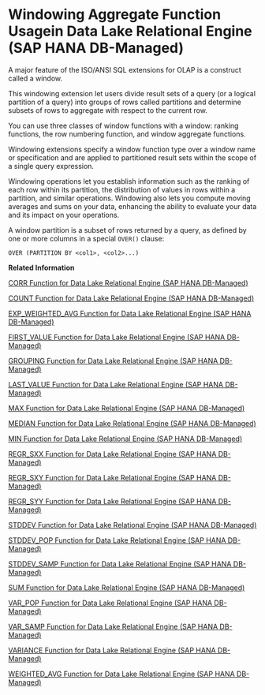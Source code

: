 <!-- loio0ea92c2f642240d5839f445ca482f41d -->

# Windowing Aggregate Function Usagein Data Lake Relational Engine \(SAP HANA DB-Managed\)

A major feature of the ISO/ANSI SQL extensions for OLAP is a construct called a window.

This windowing extension let users divide result sets of a query \(or a logical partition of a query\) into groups of rows called partitions and determine subsets of rows to aggregate with respect to the current row.

You can use three classes of window functions with a window: ranking functions, the row numbering function, and window aggregate functions.

Windowing extensions specify a window function type over a window name or specification and are applied to partitioned result sets within the scope of a single query expression.

Windowing operations let you establish information such as the ranking of each row within its partition, the distribution of values in rows within a partition, and similar operations. Windowing also lets you compute moving averages and sums on your data, enhancing the ability to evaluate your data and its impact on your operations.

A window partition is a subset of rows returned by a query, as defined by one or more columns in a special `OVER()` clause:

```
OVER (PARTITION BY <col1>, <col2>...)
```

**Related Information**  


[CORR Function for Data Lake Relational Engine \(SAP HANA DB-Managed\)](corr-function-for-data-lake-relational-engine-sap-hana-db-managed-ea68d7a.md "Returns the correlation coefficient of a set of number pairs.")

[COUNT Function for Data Lake Relational Engine \(SAP HANA DB-Managed\)](count-function-for-data-lake-relational-engine-sap-hana-db-managed-bd71ba2.md "Counts the number of rows in a group, depending on the specified parameters.")

[EXP\_WEIGHTED\_AVG Function for Data Lake Relational Engine \(SAP HANA DB-Managed\)](exp-weighted-avg-function-for-data-lake-relational-engine-sap-hana-db-managed-ac831a0.md "Calculates an exponential weighted moving average. Weightings determine the relative importance of each quantity that makes up the average.")

[FIRST\_VALUE Function for Data Lake Relational Engine \(SAP HANA DB-Managed\)](first-value-function-for-data-lake-relational-engine-sap-hana-db-managed-9994e0a.md "Returns the first value from a set of values.")

[GROUPING Function for Data Lake Relational Engine \(SAP HANA DB-Managed\)](grouping-function-for-data-lake-relational-engine-sap-hana-db-managed-259511a.md "Identifies whether a column in a ROLLUP or CUBE operation result set is NULL because it is part of a subtotal row, or NULL because of the underlying data.")

[LAST\_VALUE Function for Data Lake Relational Engine \(SAP HANA DB-Managed\)](last-value-function-for-data-lake-relational-engine-sap-hana-db-managed-8cf5191.md "Returns the last value from a set of values.")

[MAX Function for Data Lake Relational Engine \(SAP HANA DB-Managed\)](max-function-for-data-lake-relational-engine-sap-hana-db-managed-ae1f29e.md "Returns the maximum expression value found in each group of rows.")

[MEDIAN Function for Data Lake Relational Engine \(SAP HANA DB-Managed\)](median-function-for-data-lake-relational-engine-sap-hana-db-managed-d48698c.md "Returns the median of an expression.")

[MIN Function for Data Lake Relational Engine \(SAP HANA DB-Managed\)](min-function-for-data-lake-relational-engine-sap-hana-db-managed-6cfcb76.md "Returns the minimum expression value found in each group of rows.")

[REGR\_SXX Function for Data Lake Relational Engine \(SAP HANA DB-Managed\)](regr-sxx-function-for-data-lake-relational-engine-sap-hana-db-managed-9bf778d.md "Computes the slope of the linear regression line, fitted to non-NULL pairs.")

[REGR\_SXY Function for Data Lake Relational Engine \(SAP HANA DB-Managed\)](regr-sxy-function-for-data-lake-relational-engine-sap-hana-db-managed-1af7648.md "Returns the sum of products of the dependent and independent variables. Use REGR_SXY to evaluate the statistical validity of a regression model.")

[REGR\_SYY Function for Data Lake Relational Engine \(SAP HANA DB-Managed\)](regr-syy-function-for-data-lake-relational-engine-sap-hana-db-managed-e582164.md "Returns values that can evaluate the statistical validity of a regression model.")

[STDDEV Function for Data Lake Relational Engine \(SAP HANA DB-Managed\)](stddev-function-for-data-lake-relational-engine-sap-hana-db-managed-0dde65a.md "Returns the standard deviation of a set of numbers.")

[STDDEV\_POP Function for Data Lake Relational Engine \(SAP HANA DB-Managed\)](stddev-pop-function-for-data-lake-relational-engine-sap-hana-db-managed-b943ce2.md "Computes the standard deviation of a population consisting of a numeric-expression, as a DOUBLE.")

[STDDEV\_SAMP Function for Data Lake Relational Engine \(SAP HANA DB-Managed\)](stddev-samp-function-for-data-lake-relational-engine-sap-hana-db-managed-ae8f4df.md "Computes the standard deviation of a sample consisting of a numeric-expression, as a DOUBLE.")

[SUM Function for Data Lake Relational Engine \(SAP HANA DB-Managed\)](sum-function-for-data-lake-relational-engine-sap-hana-db-managed-d656f22.md "Returns the total of the specified expression for each group of rows.")

[VAR\_POP Function for Data Lake Relational Engine \(SAP HANA DB-Managed\)](var-pop-function-for-data-lake-relational-engine-sap-hana-db-managed-eb8e5a4.md "Computes the statistical variance of a population consisting of a numeric-expression, as a DOUBLE.")

[VAR\_SAMP Function for Data Lake Relational Engine \(SAP HANA DB-Managed\)](var-samp-function-for-data-lake-relational-engine-sap-hana-db-managed-4e77eae.md "Computes the statistical variance of a sample consisting of a numeric-expression, as a DOUBLE.")

[VARIANCE Function for Data Lake Relational Engine \(SAP HANA DB-Managed\)](variance-function-for-data-lake-relational-engine-sap-hana-db-managed-974f709.md "Returns the variance of a set of numbers.")

[WEIGHTED\_AVG Function for Data Lake Relational Engine \(SAP HANA DB-Managed\)](weighted-avg-function-for-data-lake-relational-engine-sap-hana-db-managed-7a370d0.md "Calculates an arithmetically (or linearly) weighted average.")

